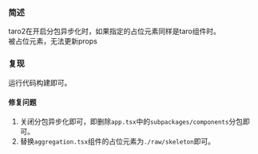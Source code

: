### 简述
taro2在开启分包异步化时，如果指定的占位元素同样是taro组件时。  
被占位元素，无法更新props

### 复现
运行代码构建即可。

#### 修复问题
1. 关闭分包异步化即可，即删除`app.tsx`中的`subpackages/components`分包即可。
2. 替换`aggregation.tsx`组件的占位元素为`./raw/skeleton`即可。
